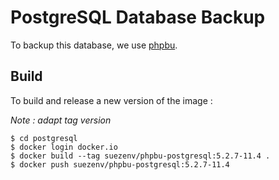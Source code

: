 # PostgreSQL Database Backup

To backup this database, we use [phpbu](http://phpbu.de/).

## Build

To build and release a new version of the image :

*Note : adapt tag version*

```
$ cd postgresql
$ docker login docker.io
$ docker build --tag suezenv/phpbu-postgresql:5.2.7-11.4 .
$ docker push suezenv/phpbu-postgresql:5.2.7-11.4
```
